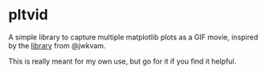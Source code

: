 # pltvid

A simple library to capture multiple matplotlib plots as a GIF movie, inspired by the [library](https://github.com/jwkvam/celluloid) from @jwkvam.

This is really meant for my own use, but go for it if you find it helpful.

